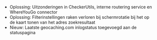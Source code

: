 
- Oplossing: Uitzonderingen in CheckerUtils, interne routering service en WhereYouGo connector
- Oplossing: Filterinstellingen raken verloren bij schermrotatie bij het op de kaart tonen van het adres zoekresultaat
- Nieuw: Laatste geocaching.com inlogstatus toegevoegd aan de statuspagina
